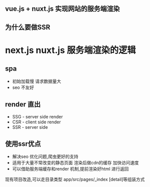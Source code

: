 ## vue.js + nuxt.js 实现网站的服务端渲染

## 为什么要做SSR


# next.js nuxt.js 服务端渲染的逻辑

## spa
* 初始加载慢 请求数据量大
* seo 不友好


## render 直出
* SSG - server side render
* CSR - client side render
* SSR - server side 

## 使用ssr优点

* 解决seo 优化问题,爬虫更好的支持
* 适用于大量不常改变的静态页面 渲染后做cdn的缓存 加快访问速度
* 可以借助服务端缓存和render 机制,提前渲染好html 进行返回

现有项目改造,可以走目录类型 app/src/pages/_index [detail]等组装方式